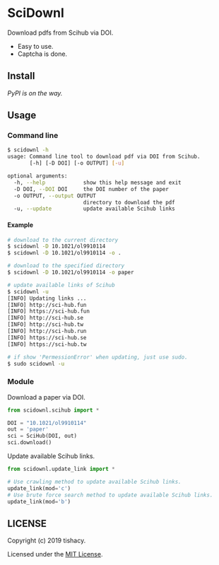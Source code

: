 # SciDownl

Download pdfs from Scihub via DOI.
- Easy to use.
- Captcha is done.

## Install
*PyPI is on the way.*

## Usage
### Command line
```bash
$ scidownl -h
usage: Command line tool to download pdf via DOI from Scihub.
       [-h] [-D DOI] [-o OUTPUT] [-u]

optional arguments:
  -h, --help            show this help message and exit
  -D DOI, --DOI DOI     the DOI number of the paper
  -o OUTPUT, --output OUTPUT
                        directory to download the pdf
  -u, --update          update available Scihub links
```
#### Example
```bash
# download to the current directory
$ scidownl -D 10.1021/ol9910114
$ scidownl -D 10.1021/ol9910114 -o .

# download to the specified directory
$ scidownl -D 10.1021/ol9910114 -o paper

# update available links of Scihub
$ scidownl -u
[INFO] Updating links ...
[INFO] http://sci-hub.fun
[INFO] https://sci-hub.fun
[INFO] http://sci-hub.se
[INFO] http://sci-hub.tw
[INFO] http://sci-hub.run
[INFO] https://sci-hub.se
[INFO] https://sci-hub.tw

# if show 'PermessionError' when updating, just use sudo.
$ sudo scidownl -u
```
### Module
Download a paper via DOI.
```python
from scidownl.scihub import *

DOI = "10.1021/ol9910114"
out = 'paper'
sci = SciHub(DOI, out)
sci.download()
```

Update available Scihub links.
```python
from scidownl.update_link import *

# Use crawling method to update available Scihub links.
update_link(mod='c')
# Use brute force search method to update available Scihub links.
update_link(mod='b')
```

## LICENSE

Copyright (c) 2019 tishacy.

Licensed under the [MIT License](./LICENSE).
